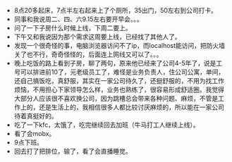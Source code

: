 + 8点20多起床，7点半左右起来上了个厕所，35出门，50左右到公司打卡。
+ 同事和我说周二、四、六9.15左右要开早会。。。
+ 问了一下子房什么时候上线，下周二要上。
+ 下午又和我说因为那个需求这周要上线，已经找了其他人了。
+ 发现一个很奇怪的事，电脑浏览器访问不了ip，而localhost能访问，把防火墙关了也不行，奇奇怪怪的，后面连上网线又可以了。。。
+ 晚上吃饭的路上看到子房，聊了两句，原来他已经来了公司4-5年了，说是工号可以排进前10了，元老级员工了，难怪是业务负责人，住公司公寓，单间，还自己搞饭吃，真舒服，其实在一家公司待久了，还挺舒服的，不用为找工作烦恼，不用担心下家领导怎么样，业务也熟练了，很容易形成舒适圈。我觉得大部分人应该很不喜欢换公司，因为跳槽总会带来各种问题、麻烦，不管是工作上的，还是生活上的，我相信很多人都比较讨厌麻烦的，所以能在一家公司待着真挺好的。
+ 吃了一下kfc，太饿了，吃完继续回去加班（牛马打工人继续上线）。
+ 看了会mobx。
+ 9点下班。
+ 回去打了把排位，输了，看了会直播睡觉。

